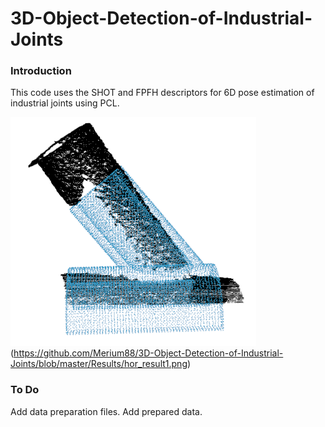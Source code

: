 # 3D-Object-Detection-of-Industrial-Joints

### Introduction
This code uses the SHOT and FPFH descriptors for 6D pose estimation of industrial joints using PCL.

![prediction example](https://github.com/Merium88/3D-Object-Detection-of-Industrial-Joints/blob/master/Results/diag_result1.png)
(https://github.com/Merium88/3D-Object-Detection-of-Industrial-Joints/blob/master/Results/hor_result1.png)

### To Do
Add data preparation files.
Add prepared data.
